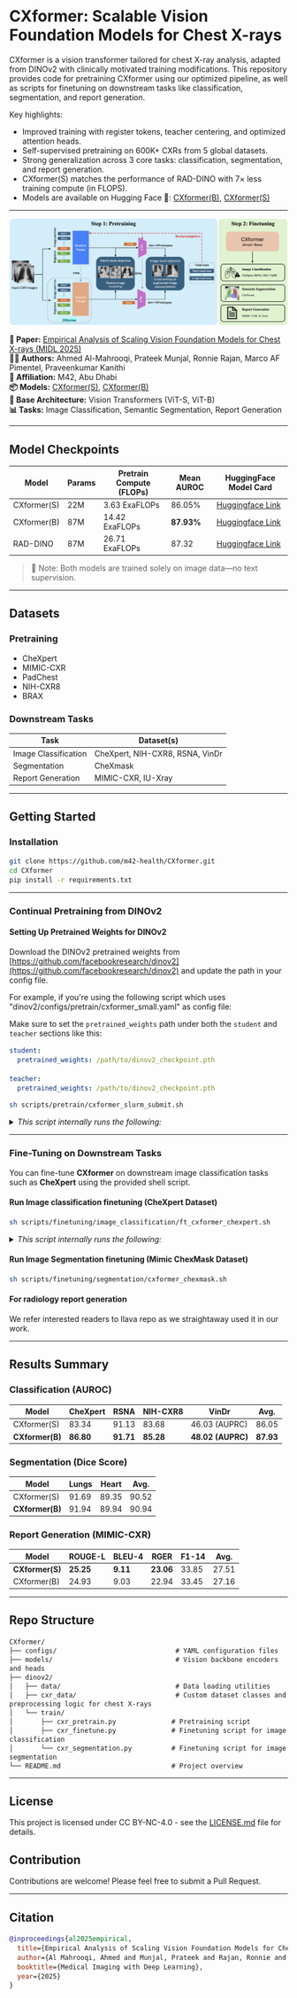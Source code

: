 # CXformer: Scalable Vision Foundation Models for Chest X-rays

CXformer is a vision transformer tailored for chest X-ray analysis, adapted from DINOv2 with clinically motivated training modifications. This repository provides code for pretraining CXformer using our optimized pipeline, as well as scripts for finetuning on downstream tasks like classification, segmentation, and report generation.

Key highlights:
- Improved training with register tokens, teacher centering, and optimized attention heads.
- Self-supervised pretraining on 600K+ CXRs from 5 global datasets.
- Strong generalization across 3 core tasks: classification, segmentation, and report generation.
- CXformer(S) matches the performance of RAD-DINO with 7× less training compute (in FLOPS).
- Models are available on Hugging Face 🤗: [CXformer(B)](https://huggingface.co/m42-health/CXformer-base), [CXformer(S)](https://huggingface.co/m42-health/CXformer-small)

---

![CXformer](figures/overview.jpg) <!-- Placeholder for a banner image -->
<!-- TODO update paper url-->
**📄 Paper:** [Empirical Analysis of Scaling Vision Foundation Models for Chest X-rays (MIDL 2025)](https://openreview.net/pdf?id=6fqfInxqG1)  
**👨‍⚕️ Authors:** Ahmed Al-Mahrooqi, Prateek Munjal, Ronnie Rajan, Marco AF Pimentel, Praveenkumar Kanithi  
**📍 Affiliation:** M42, Abu Dhabi  
**📦 Models:** [CXformer(S)](https://huggingface.co/m42-health/CXformer-small), [CXformer(B)](https://huggingface.co/m42-health/CXformer-base)  
**🧠 Base Architecture:** Vision Transformers (ViT-S, ViT-B)  
**📊 Tasks:** Image Classification, Semantic Segmentation, Report Generation

---


## Model Checkpoints

| Model      | Params | Pretrain Compute (FLOPs) | Mean AUROC | HuggingFace Model Card |
|------------|--------|---------------------------|-------------|-------------------------|
| CXformer(S)  | 22M    | 3.63 ExaFLOPs             | 86.05%      | [Huggingface Link](https://huggingface.co/m42-health/CXformer-small)|
| CXformer(B)  | 87M    | 14.42 ExaFLOPs            | **87.93%**  | [Huggingface Link](https://huggingface.co/m42-health/CXformer-base) |
| RAD-DINO     | 87M    | 26.71 ExaFLOPs            | 87.32       | [Huggingface Link](https://huggingface.co/microsoft/rad-dino) |
> 📌 Note: Both models are trained solely on image data—no text supervision.

---

## Datasets

### Pretraining
- CheXpert
- MIMIC-CXR
- PadChest
- NIH-CXR8
- BRAX

### Downstream Tasks
| Task                | Dataset(s)                        |
|---------------------|-----------------------------------|
| Image Classification| CheXpert, NIH-CXR8, RSNA, VinDr   |
| Segmentation        | CheXmask                          |
| Report Generation   | MIMIC-CXR, IU-Xray                |

---

## Getting Started

### Installation

```bash
git clone https://github.com/m42-health/CXformer.git
cd CXformer
pip install -r requirements.txt
```

---

### Continual Pretraining from DINOv2

#### Setting Up Pretrained Weights for DINOv2

Download the DINOv2 pretrained weights from [https://github.com/facebookresearch/dinov2](https://github.com/facebookresearch/dinov2) and update the path in your config file.

For example, if you're using the following script which uses "dinov2/configs/pretrain/cxformer_small.yaml" as config file:

Make sure to set the `pretrained_weights` path under both the `student` and `teacher` sections like this:

```yaml
student:
  pretrained_weights: /path/to/dinov2_checkpoint.pth

teacher:
  pretrained_weights: /path/to/dinov2_checkpoint.pth
  ```

```bash
sh scripts/pretrain/cxformer_slurm_submit.sh
```
<details>
  <summary><i>This script internally runs the following:</i></summary>

```bash
export PYTORCH_CUDA_ALLOC_CONF=max_split_size_mb:256 # to reduce fragmentation

n_nodes=1

cfg_file=dinov2/configs/pretrain/cxformer_small.yaml

PYTHONPATH=. python dinov2/run/train/train.py \
--nodes $n_nodes \
--nodelist "worker-13" \
--config-file $cfg_file \
--output-dir output_ablations_new/pretrain/cxformer_small_slurm/
```
</details>

---

### Fine-Tuning on Downstream Tasks

You can fine-tune **CXformer** on downstream image classification tasks such as **CheXpert** using the provided shell script.

#### Run Image classification finetuning (CheXpert Dataset)

```bash
sh scripts/finetuning/image_classification/ft_cxformer_chexpert.sh
```
<details>
  <summary><i>This script internally runs the following:</i></summary>

```bash
export CUDA_VISIBLE_DEVICES=0
n_epochs=100
pretrained_wt="m42-health/CXformer-small"

PYTHONPATH=. deepspeed dinov2/train/cxr_finetune.py \
  --config-file dinov2/configs/downstream/classification/cxformer_chexpert_small.yaml \
  --output-dir output_ablations_new/finetune/cxformer_chexpert \
  --exp-name ft_cxformer \
  --pretrained-weights $pretrained_wt \
  --model-type dinov2 \
  --num-epochs $n_epochs \
  --batch-size 10 \
  --num_workers 1 \
  --seed 7479 \
  --cls-n-layers 4 \
  --apply-avgpool \
  --clf_lr 5e-5 \
  --backbone_lr 5e-7
```

📁 Output
The fine-tuned model, logs, and metrics will be saved in:
```
output_ablations_new/finetune/cxformer_chexpert/
```
</details>

#### Run Image Segmentation finetuning (Mimic ChexMask Dataset)

```bash
sh scripts/finetuning/segmentation/cxformer_chexmask.sh
```

#### For radiology report generation
We refer interested readers to llava repo as we straightaway used it in our work.

<!-- ```bash
# # Report generation
# python train_finetune.py --task report_generation --config configs/mimic_cxr_report.yaml
``` -->

---

## Results Summary

### Classification (AUROC)
| Model       | CheXpert | RSNA | NIH-CXR8 | VinDr | Avg. |
|-------------|----------|------|----------|-------|------|
| CXformer(S)   | 83.34    | 91.13| 83.68    | 46.03 (AUPRC) | 86.05 |
| **CXformer(B)** | **86.80** | **91.71** | **85.28** | **48.02 (AUPRC)** | **87.93** |

### Segmentation (Dice Score)
| Model       | Lungs | Heart | Avg. |
|-------------|-------|-------|------|
| CXformer(S)   | 91.69 | 89.35 | 90.52 |
| **CXformer(B)** | 91.94 | 89.94 | 90.94 |

### Report Generation (MIMIC-CXR)
| Model       | ROUGE-L | BLEU-4 | RGER | F1-14 | Avg. |
|-------------|----------|--------|------|--------|-------|
| **CXformer(S)** | **25.25** | **9.11** | **23.06** | 33.85 | 27.51 |
| CXformer(B)   | 24.93   | 9.03   | 22.94 | 33.45 | 27.16 |

---

## Repo Structure

```
CXformer/
├── configs/                              # YAML configuration files
├── models/                               # Vision backbone encoders and heads
├── dinov2/
│   ├── data/                             # Data loading utilities
│   ├── cxr_data/                         # Custom dataset classes and preprocessing logic for chest X-rays
│   └── train/
│       ├── cxr_pretrain.py              # Pretraining script
│       ├── cxr_finetune.py              # Finetuning script for image classification
│       └── cxr_segmentation.py          # Finetuning script for image segmentation
└── README.md                            # Project overview
```

---

## License

This project is licensed under CC BY-NC-4.0 - see the [LICENSE.md](./LICENSE.md) file for details.


## Contribution

Contributions are welcome! Please feel free to submit a Pull Request.

---

## Citation

```bibtex
@inproceedings{al2025empirical,
  title={Empirical Analysis of Scaling Vision Foundation Models for Chest X-rays},
  author={Al Mahrooqi, Ahmed and Munjal, Prateek and Rajan, Ronnie and Pimentel, Marco AF and Kanithi, Praveenkumar},
  booktitle={Medical Imaging with Deep Learning},
  year={2025}
}
```


